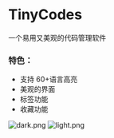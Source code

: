 # TinyCodes

一个易用又美观的代码管理软件

### 特色：

- 支持 60+语言高亮
- 美观的界面
- 标签功能
- 收藏功能

![dark.png](https://vip2.loli.io/2022/04/04/d1lrztsYIKcbJFi.png)
![light.png](https://vip1.loli.io/2022/04/04/Iuw34K5z2lDqCcP.png)
